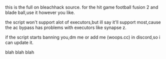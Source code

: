 this is the full on bleachhack source. for the hit game football fusion 2 and blade ball,use it however you like.

the script won't support alot of executors,but ill say it'll support most,cause the ac bypass has problems with executors like synapse z.

if the script starts banning you,dm me or add me (woops.cc) in discord,so i can update it.

blah blah blah
